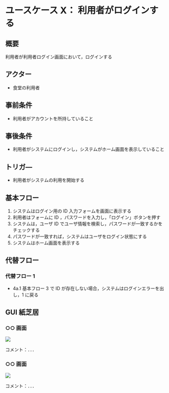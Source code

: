 # ユースケース X： 利用者がログインする

## 概要

利用者が利用者ログイン画面において，ログインする

## アクター

- 食堂の利用者

## 事前条件

- 利用者がアカウントを所持していること

## 事後条件

- 利用者がシステムにログインし，システムがホーム画面を表示していること

## トリガ―

- 利用者がシステムの利用を開始する

## 基本フロー

1. システムはログイン用の ID 入力フォームを画面に表示する
2. 利用者はフォームに ID ，パスワードを入力し，「ログイン」ボタンを押す
3. システムは，ユーザ ID でユーザ情報を検索し，パスワードが一致するかをチェックする
4. パスワードが一致すれば，システムはユーザをログイン状態にする
5. システムはホーム画面を表示する

## 代替フロー

### 代替フロー 1

- 4a.1 基本フロー 3 で ID が存在しない場合，システムはログインエラーを出し，1 に戻る

## GUI 紙芝居

### ○○ 画面

<img src="gamen1.png">

コメント：．．．

### ○○ 画面

<img src="gamen2.png">

コメント：．．．
